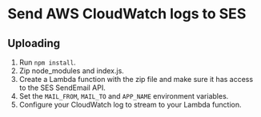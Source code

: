 # Send AWS CloudWatch logs to SES

## Uploading

1. Run `npm install`.
2. Zip node_modules and index.js.
3. Create a Lambda function with the zip file and make sure it has access to the SES SendEmail API. 
4. Set the `MAIL_FROM`, `MAIL_TO` and `APP_NAME` environment variables.
5. Configure your CloudWatch log to stream to your Lambda function.
